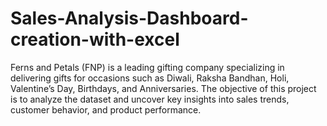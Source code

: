 # Sales-Analysis-Dashboard-creation-with-excel
Ferns and Petals (FNP) is a leading gifting company specializing in delivering gifts for occasions such as Diwali, Raksha Bandhan, Holi, Valentine’s Day, Birthdays, and Anniversaries.  The objective of this project is to analyze the dataset and uncover key insights into sales trends, customer behavior, and product performance.

